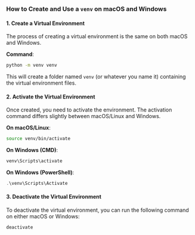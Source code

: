 ### How to Create and Use a `venv` on macOS and Windows

#### 1. **Create a Virtual Environment**
   The process of creating a virtual environment is the same on both macOS and Windows.

   **Command**:
   ```bash
   python -m venv venv
   ```

   This will create a folder named `venv` (or whatever you name it) containing the virtual environment files.

#### 2. **Activate the Virtual Environment**

   Once created, you need to activate the environment. The activation command differs slightly between macOS/Linux and Windows.

   **On macOS/Linux**:
   ```bash
   source venv/bin/activate
   ```

   **On Windows (CMD)**:
   ```cmd
   venv\Scripts\activate
   ```

   **On Windows (PowerShell)**:
   ```powershell
   .\venv\Scripts\Activate
   ```

#### 3. **Deactivate the Virtual Environment**
   To deactivate the virtual environment, you can run the following command on either macOS or Windows:
   ```bash
   deactivate
   ```
